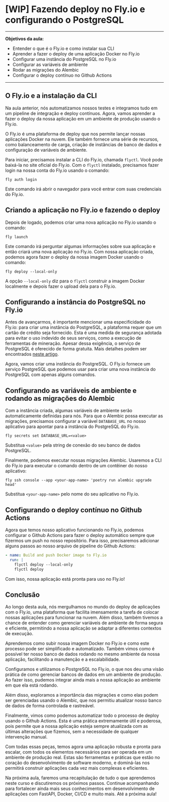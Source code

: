 # [WIP] Fazendo deploy no Fly.io e configurando o PostgreSQL

---

**Objetivos da aula:**

- Entender o que é o Fly.io e como instalar sua CLI
- Aprender a fazer o deploy de uma aplicação Docker no Fly.io
- Configurar uma instância do PostgreSQL no Fly.io
- Configurar as variáveis de ambiente
- Rodar as migrações do Alembic
- Configurar o deploy contínuo no Github Actions

---

## O Fly.io e a instalação da CLI

Na aula anterior, nós automatizamos nossos testes e integramos tudo em um pipeline de integração e deploy contínuos. Agora, vamos aprender a fazer o deploy da nossa aplicação em um ambiente de produção usando o Fly.io.

O Fly.io é uma plataforma de deploy que nos permite lançar nossas aplicações Docker na nuvem. Ele também fornece uma série de recursos, como balanceamento de carga, criação de instâncias de banco de dados e configuração de variáveis de ambiente.

Para iniciar, precisamos instalar a CLI do Fly.io, chamada `flyctl`. Você pode baixá-la no site oficial do Fly.io. Com o `flyctl` instalado, precisamos fazer login na nossa conta do Fly.io usando o comando:

```shell title="$ Execução no terminal!"
fly auth login
```

Este comando irá abrir o navegador para você entrar com suas credenciais do Fly.io.

## Criando a aplicação no Fly.io e fazendo o deploy

Depois de logado, podemos criar uma nova aplicação no Fly.io usando o comando:

```shell title="$ Execução no terminal!"
fly launch
```

Este comando irá perguntar algumas informações sobre sua aplicação e então criará uma nova aplicação no Fly.io. Com nossa aplicação criada, podemos agora fazer o deploy da nossa imagem Docker usando o comando:

```shell title="$ Execução no terminal!"
fly deploy --local-only
```

A opção `--local-only` diz para o `flyctl` construir a imagem Docker localmente e depois fazer o upload dela para o Fly.io.

## Configurando a instância do PostgreSQL no Fly.io

Antes de avançarmos, é importante mencionar uma especificidade do Fly.io: para criar uma instância do PostgreSQL, a plataforma requer que um cartão de crédito seja fornecido. Esta é uma medida de segurança adotada para evitar o uso indevido de seus serviços, como a execução de ferramentas de mineração. Apesar dessa exigência, o serviço de PostgreSQL é oferecido de forma gratuita. Mais detalhes podem ser encontrados [neste artigo](https://fly.io/blog/free-postgres/).

Agora, vamos criar uma instância do PostgreSQL. O Fly.io fornece um serviço PostgreSQL que podemos usar para criar uma nova instância do PostgreSQL com apenas alguns comandos.

## Configurando as variáveis de ambiente e rodando as migrações do Alembic

Com a instância criada, algumas variáveis de ambiente serão automaticamente definidas para nós. Para que o Alembic possa executar as migrações, precisamos configurar a variável `DATABASE_URL` no nosso aplicativo para apontar para a instância do PostgreSQL do Fly.io.

```shell title="$ Execução no terminal!"
fly secrets set DATABASE_URL=<value>
```

Substitua `<value>` pela string de conexão do seu banco de dados PostgreSQL.

Finalmente, podemos executar nossas migrações Alembic. Usaremos a CLI do Fly.io para executar o comando dentro de um contêiner do nosso aplicativo:

```shell title="$ Execução no terminal!"
fly ssh console --app <your-app-name> 'poetry run alembic upgrade head'
```

Substitua `<your-app-name>` pelo nome do seu aplicativo no Fly.io.

## Configurando o deploy contínuo no Github Actions

Agora que temos nosso aplicativo funcionando no Fly.io, podemos configurar o Github Actions para fazer o deploy automático sempre que fizermos um push no nosso repositório. Para isso, precisaremos adicionar alguns passos ao nosso arquivo de pipeline do Github Actions:

```yaml
- name: Build and push Docker image to Fly.io
  run: |
    flyctl deploy --local-only
    flyctl deploy
```

Com isso, nossa aplicação está pronta para uso no Fly.io!

## Conclusão

Ao longo desta aula, nós mergulhamos no mundo do deploy de aplicações com o Fly.io, uma plataforma que facilita imensamente a tarefa de colocar nossas aplicações para funcionar na nuvem. Além disso, também tivemos a chance de entender como gerenciar variáveis de ambiente de forma segura e eficiente, permitindo a nossa aplicação se adaptar a diferentes contextos de execução.

Aprendemos como subir nossa imagem Docker no Fly.io e como este processo pode ser simplificado e automatizado. Também vimos como é possível ter nosso banco de dados rodando no mesmo ambiente da nossa aplicação, facilitando a manutenção e a escalabilidade.

Configuramos e utilizamos o PostgreSQL no Fly.io, o que nos deu uma visão prática de como gerenciar bancos de dados em um ambiente de produção. Ao fazer isso, pudemos integrar ainda mais a nossa aplicação ao ambiente em que ela está rodando.

Além disso, exploramos a importância das migrações e como elas podem ser gerenciadas usando o Alembic, que nos permitiu atualizar nosso banco de dados de forma controlada e rastreável.

Finalmente, vimos como podemos automatizar todo o processo de deploy usando o Github Actions. Esta é uma prática extremamente útil e poderosa, pois permite que a nossa aplicação esteja sempre atualizada com as últimas alterações que fizemos, sem a necessidade de qualquer intervenção manual.

Com todas essas peças, temos agora uma aplicação robusta e pronta para escalar, com todos os elementos necessários para ser operada em um ambiente de produção real. Estas são ferramentas e práticas que estão no coração do desenvolvimento de software moderno, e dominá-las nos permitirá construir aplicações cada vez mais complexas e eficientes.

Na próxima aula, faremos uma recapitulação de tudo o que aprendemos neste curso e discutiremos os próximos passos. Continue acompanhando para fortalecer ainda mais seus conhecimentos em desenvolvimento de aplicações com FastAPI, Docker, CI/CD e muito mais. Até a próxima aula!
